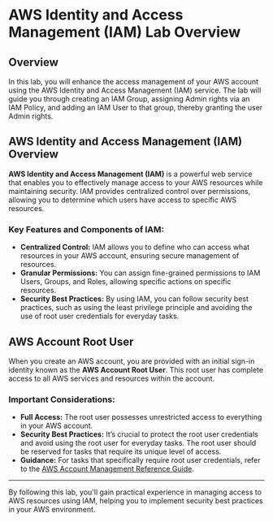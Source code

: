# AWS Identity and Access Management (IAM) Lab Overview

## Overview

In this lab, you will enhance the access management of your AWS account using the AWS Identity and Access Management (IAM) service. The lab will guide you through creating an IAM Group, assigning Admin rights via an IAM Policy, and adding an IAM User to that group, thereby granting the user Admin rights.

## AWS Identity and Access Management (IAM) Overview

**AWS Identity and Access Management (IAM)** is a powerful web service that enables you to effectively manage access to your AWS resources while maintaining security. IAM provides centralized control over permissions, allowing you to determine which users have access to specific AWS resources.

### Key Features and Components of IAM:

- **Centralized Control:** IAM allows you to define who can access what resources in your AWS account, ensuring secure management of resources.
- **Granular Permissions:** You can assign fine-grained permissions to IAM Users, Groups, and Roles, allowing specific actions on specific resources.
- **Security Best Practices:** By using IAM, you can follow security best practices, such as using the least privilege principle and avoiding the use of root user credentials for everyday tasks.

## AWS Account Root User

When you create an AWS account, you are provided with an initial sign-in identity known as the **AWS Account Root User**. This root user has complete access to all AWS services and resources within the account.

### Important Considerations:

- **Full Access:** The root user possesses unrestricted access to everything in your AWS account.
- **Security Best Practices:** It’s crucial to protect the root user credentials and avoid using the root user for everyday tasks. The root user should be reserved for tasks that require its unique level of access.
- **Guidance:** For tasks that specifically require root user credentials, refer to the [AWS Account Management Reference Guide](https://docs.aws.amazon.com/general/latest/gr/aws_tasks-that-require-root.html).

---

By following this lab, you'll gain practical experience in managing access to AWS resources using IAM, helping you to implement security best practices in your AWS environment.
